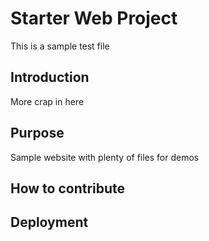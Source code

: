 # Starter Web Project

This is a sample test file 
## Introduction
More crap in here

## Purpose

Sample website with plenty of files for demos

## How to contribute

## Deployment